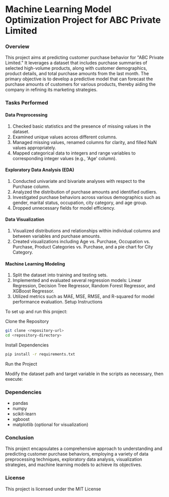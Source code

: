 # Machine Learning Model Optimization Project for ABC Private Limited

### Overview

This project aims at predicting customer purchase behavior for "ABC Private Limited." It leverages a dataset that includes purchase summaries of selected high-volume products, along with customer demographics, product details, and total purchase amounts from the last month. The primary objective is to develop a predictive model that can forecast the purchase amounts of customers for various products, thereby aiding the company in refining its marketing strategies.

### Tasks Performed

#### Data Preprocessing
1. Checked basic statistics and the presence of missing values in the dataset.
2. Examined unique values across different columns.
3. Managed missing values, renamed columns for clarity, and filled NaN values appropriately.
4. Mapped categorical data to integers and range variables to corresponding integer values (e.g., 'Age' column).

#### Exploratory Data Analysis (EDA)
1. Conducted univariate and bivariate analyses with respect to the Purchase column.
2. Analyzed the distribution of purchase amounts and identified outliers.
3. Investigated purchase behaviors across various demographics such as gender, marital status, occupation, city category, and age group.
4. Dropped unnecessary fields for model efficiency.

#### Data Visualization
1. Visualized distributions and relationships within individual columns and between variables and purchase amounts.
2. Created visualizations including Age vs. Purchase, Occupation vs. Purchase, Product Categories vs. Purchase, and a pie chart for City Category.

#### Machine Learning Modeling
1. Split the dataset into training and testing sets.
2. Implemented and evaluated several regression models: Linear Regression, Decision Tree Regressor, Random Forest Regressor, and XGBoost Regressor.
3. Utilized metrics such as MAE, MSE, RMSE, and R-squared for model performance evaluation.
Setup Instructions

To set up and run this project:

Clone the Repository
```bash
git clone <repository-url>
cd <repository-directory>
```
Install Dependencies
```bash
pip install -r requirements.txt
```
Run the Project

Modify the dataset path and target variable in the scripts as necessary, then execute:

### Dependencies

- pandas
- numpy
- scikit-learn
- xgboost
- matplotlib (optional for visualization)

### Conclusion

This project encapsulates a comprehensive approach to understanding and predicting customer purchase behaviors, employing a variety of data preprocessing techniques, exploratory data analysis, visualization strategies, and machine learning models to achieve its objectives.

### License

This project is licensed under the MIT License 
